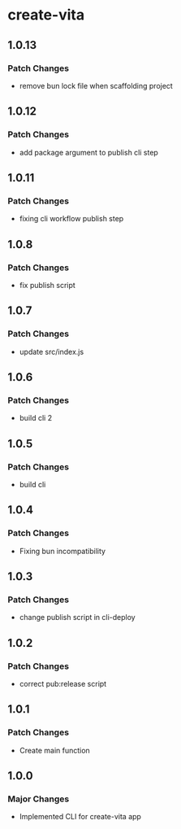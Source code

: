 # create-vita

## 1.0.13

### Patch Changes

- remove bun lock file when scaffolding project

## 1.0.12

### Patch Changes

- add package argument to publish cli step

## 1.0.11

### Patch Changes

- fixing cli workflow publish step

## 1.0.8

### Patch Changes

- fix publish script

## 1.0.7

### Patch Changes

- update src/index.js

## 1.0.6

### Patch Changes

- build cli 2

## 1.0.5

### Patch Changes

- build cli

## 1.0.4

### Patch Changes

- Fixing bun incompatibility

## 1.0.3

### Patch Changes

- change publish script in cli-deploy

## 1.0.2

### Patch Changes

- correct pub:release script

## 1.0.1

### Patch Changes

- Create main function

## 1.0.0

### Major Changes

- Implemented CLI for create-vita app
